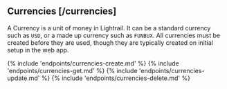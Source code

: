 ## Currencies [/currencies]

A Currency is a unit of money in Lightrail.  It can be a standard currency such as `USD`, or a made up currency such as `FUNBUX`.  All currencies must be created before they are used, though they are typically created on initial setup in the web app.

{% include 'endpoints/currencies-create.md' %}
{% include 'endpoints/currencies-get.md' %}
{% include 'endpoints/currencies-update.md' %}
{% include 'endpoints/currencies-delete.md' %}
